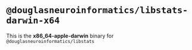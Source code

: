 # `@douglasneuroinformatics/libstats-darwin-x64`

This is the **x86_64-apple-darwin** binary for `@douglasneuroinformatics/libstats`
